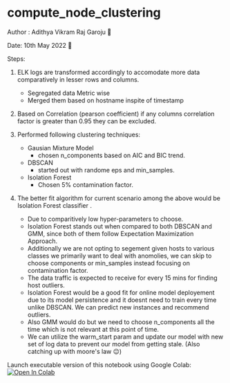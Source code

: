 # compute_node_clustering

Author : Adithya Vikram Raj Garoju 📧

Date: 10th May 2022 📅

  Steps:
  1. ELK logs are transformed accordingly to accomodate more data comparatively in lesser rows and columns. 
      *   Segregated data Metric wise
      *   Merged them based on hostname inspite of timestamp


  2. Based on Correlation (pearson coefficient) if any columns correlation factor is greater than 0.95 they can be excluded.

  3. Performed following clustering techniques:
        *   Gausian Mixture Model
            - chosen n_components based on AIC and BIC trend.
        *   DBSCAN
            - started out with randome eps and min_samples.
        *   Isolation Forest
            - Chosen 5% contamination factor.

  4. The better fit algorithm for current scenario among the above would be Isolation Forest classifier .
      *  Due to comparitively low hyper-parameters to choose.
      * Isolation Forest stands out when compared to both DBSCAN and GMM, since both of them follow Expectation Maximization Approach.
      * Additionally we are not opting to segement given hosts to various classes we primarily want to deal with anomolies, we can skip to choose components or min_samples instead focusing on contamination factor.
      * The data traffic is expected to receive for every 15 mins for finding host outliers.
      * Isolation Forest would be a good fit for online model deployement due to its model persistence and it doesnt need to train every time unlike DBSCAN. We can predict new instances and recommend outliers.
      * Also GMM would do but we need to choose n_components all the time which is not relevant at this point of time.
      * We can utilize the warm_start param and update our model with new set of log data to prevent our model from getting stale. 
      (Also catching up with moore's law 😉)



Launch executable version of this notebook using Google Colab: [![Open In Colab](https://colab.research.google.com/assets/colab-badge.svg)](https://colab.research.google.com/drive/1EUxNKGWhHbPNOtsWExg5-TmDt78m0R5N?usp=sharing)
